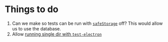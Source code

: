 # Things to do

1. Can we make so tests can be run with [`safeStorage`](./how/how-encryption-works.md) off? This would allow us to use the database.
1. Allow [running single dir with `test-electron`](../how/tests/how-test-electron-works.md)
